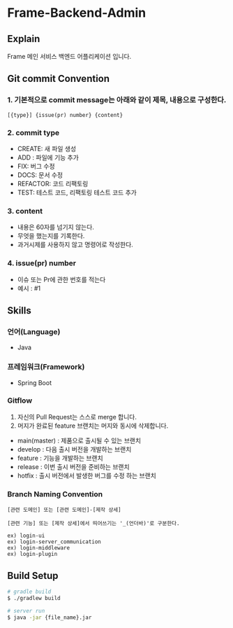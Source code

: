 # Frame-Backend-Admin

## Explain

Frame 메인 서비스 백엔드 어플리케이션 입니다.

## Git commit Convention

### 1. 기본적으로 commit message는 아래와 같이 제목, 내용으로 구성한다.

```
[{type}] {issue(pr) number} {content}
```

### 2. commit type

- CREATE: 새 파일 생성
- ADD : 파일에 기능 추가
- FIX: 버그 수정
- DOCS: 문서 수정
- REFACTOR: 코드 리팩토링
- TEST: 테스트 코드, 리팩토링 테스트 코드 추가

### 3. content

- 내용은 60자를 넘기지 않는다.
- 무엇을 했는지를 기록한다.
- 과거시제를 사용하지 않고 명령어로 작성한다.
  
### 4. issue(pr) number

- 이슈 또는 Pr에 관한 번호를 적는다
- 예시 : #1
## Skills

### 언어(Language)

- Java

### 프레임워크(Framework)

- Spring Boot

### Gitflow

1. 자신의 Pull Request는 스스로 merge 합니다.
2. 머지가 완료된 feature 브랜치는 머지와 동시에 삭제합니다.

- main(master) : 제품으로 출시될 수 있는 브랜치
- develop : 다음 출시 버전을 개발하는 브랜치
- feature : 기능을 개발하는 브랜치
- release : 이번 출시 버전을 준비하는 브랜치
- hotfix : 출시 버전에서 발생한 버그를 수정 하는 브랜치

### Branch Naming Convention

```
[관련 도메인] 또는 [관련 도메인]-[제작 상세]

[관련 기능] 또는 [제작 상세]에서 띄어쓰기는 '_(언더바)'로 구분한다.

ex) login-ui
ex) login-server_communication
ex) login-middleware
ex) login-plugin
```

## Build Setup

```bash
# gradle build
$ ./gradlew build

# server run
$ java -jar {file_name}.jar
```
